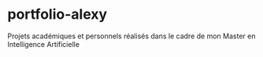 # portfolio-alexy
Projets académiques et personnels réalisés dans le cadre de mon Master en Intelligence Artificielle
